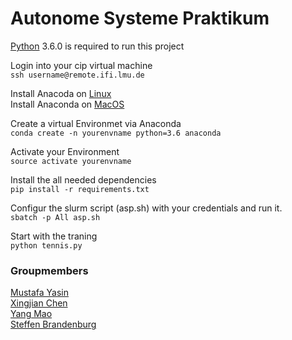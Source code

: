 # Autonome Systeme Praktikum
[Python](https://www.python.org/downloads/) 3.6.0 is required to run this project

Login into your cip virtual machine\
`ssh username@remote.ifi.lmu.de`

Install Anacoda on [Linux](https://docs.anaconda.com/anaconda/install/linux/)\
Install Anaconda on [MacOS](https://docs.anaconda.com/anaconda/install/mac-os/)

Create a virtual Environmet via Anaconda\
`conda create -n yourenvname python=3.6 anaconda`

Activate your Environment\
`source activate yourenvname`

Install the all needed dependencies\
`pip install -r requirements.txt`

Configur the slurm script (asp.sh) with your credentials and run it.\
`sbatch -p All asp.sh`

Start with the traning\
`python tennis.py`


### Groupmembers
[Mustafa Yasin](https://github.com/MustafaYasin)\
[Xingjian Chen](https://github.com/marcchan)\
[Yang Mao](https://github.com/leo-mao)\
[Steffen Brandenburg](https://github.com/SteffenBr)
